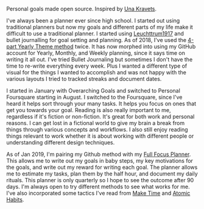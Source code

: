
Personal goals made open source. Inspired by [Una Kravets](https://una.im/personal-goals-guide/).

I've always been a planner ever since high school. I started out using traditional planners but now my goals and different parts of my life make it difficult to use a traditional planner. I started using [Leuchttrum1917](https://www.leuchtturm1917.us/notebook-medium-a5-hardcover-249-numbered-pages.html) and bullet journalling for goal setting and planning. As of 2018, I've used the [4-part Yearly Theme method](https://inkandvolt.com/2017/12/your-2018-success-strategy-yearly-planning-part-4/) twice. It has now morphed into using my GitHub account for Yearly, Monthly, and Weekly planning, since it says time on writing it all out. I've tried Bullet Journaling but sometimes I don't have the time to re-write everything every week. Plus I wanted a different type of visual for the things I wanted to accomplish and was not happy with the various layouts I tried to tracked streaks and document dates. 

I started in January with Overarching Goals and switched to Personal Foursquare starting in August. I switched to the Foursquare, since I've heard it helps sort through your many tasks. It helps you focus on ones that get you towards your goal. Reading is also really important to me, regardless if it's fiction or non-fiction. It's great for both work and personal reasons. I can get lost in a fictional world to give my brain a break from things through various concepts and workflows. I also still enjoy reading things relevant to work whether it is about working with different people or understanding different design techniques.

As of Jan 2019, I'm pairing my Github method with my [Full Focus Planner](https://fullfocusplanner.com). This allows me to write out my goals in baby steps, my key motivations for the goals, and write out my reward for writing each goal. The planner allows me to estimate my tasks, plan them by the half hour, and document my daily rituals. This planner is only quarterly so I hope to see the outcome after 90 days. I'm always open to try different methods to see what works for me. I've also incorporated some tactics I've read from [Make Time](https://www.goodreads.com/book/show/37880811-make-time?from_search=true) and [Atomic Habits](https://www.goodreads.com/book/show/40121378-atomic-habits?from_search=true). 
